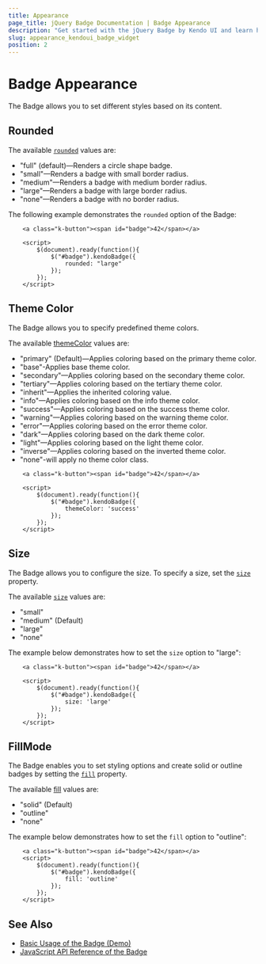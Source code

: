 ```yaml
---
title: Appearance
page_title: jQuery Badge Documentation | Badge Appearance
description: "Get started with the jQuery Badge by Kendo UI and learn how to customize the appearance of the widget."
slug: appearance_kendoui_badge_widget
position: 2
---
```


# Badge Appearance

The Badge allows you to set different styles based on its content.

## Rounded

The available [`rounded`](/api/javascript/ui/badge/configuration/rounded) values are:

- "full" (default)—Renders a circle shape badge.
- "small"—Renders a badge with small border radius.
- "medium"—Renders a badge with medium border radius.
- "large"—Renders a badge with large border radius.
- "none"—Renders a badge with no border radius.

The following example demonstrates the `rounded` option of the Badge:

```dojo
    <a class="k-button"><span id="badge">42</span></a>

    <script>
        $(document).ready(function(){
            $("#badge").kendoBadge({
                rounded: "large"
            });
        });
    </script>
```

## Theme Color

The Badge allows you to specify predefined theme colors.

The available [themeColor](/api/javascript/ui/badge/configuration/themeColor) values are:

- "primary" (Default)—Applies coloring based on the primary theme color.
- "base"-Applies base theme color.
- "secondary"—Applies coloring based on the secondary theme color.
- "tertiary"—Applies coloring based on the tertiary theme color.
- "inherit"—Applies the inherited coloring value.
- "info"—Applies coloring based on the info theme color.
- "success"—Applies coloring based on the success theme color.
- "warning"—Applies coloring based on the warning theme color.
- "error"—Applies coloring based on the error theme color.
- "dark"—Applies coloring based on the dark theme color.
- "light"—Applies coloring based on the light theme color.
- "inverse"—Applies coloring based on the inverted theme color.
- "none"-will apply no theme color class.

```dojo
    <a class="k-button"><span id="badge">42</span></a>

    <script>
        $(document).ready(function(){
            $("#badge").kendoBadge({
                themeColor: 'success'
            });
        });
    </script>
```

## Size

The Badge allows you to configure the size. To specify a size, set the [`size`](/api/javascript/ui/badge/configuration/size) property.

The available [`size`](/api/javascript/ui/badge/configuration/size) values are:

- "small"
- "medium" (Default)
- "large"
- "none"

The example below demonstrates how to set the `size` option to "large":

```dojo
    <a class="k-button"><span id="badge">42</span></a>

    <script>
        $(document).ready(function(){
            $("#badge").kendoBadge({
                size: 'large'
            });
        });
    </script>
```

## FillMode

The Badge enables you to set styling options and create solid or outline badges by setting the [`fill`](/api/javascript/ui/badge/configuration/fill) property.

The available [fill](/api/javascript/ui/badge/configuration/fill) values are:

- "solid" (Default)
- "outline"
- "none"

The example below demonstrates how to set the `fill` option to "outline":

```dojo
    <a class="k-button"><span id="badge">42</span></a>
    <script>
        $(document).ready(function(){
            $("#badge").kendoBadge({
                fill: 'outline'
            });
        });
    </script>
```

## See Also

* [Basic Usage of the Badge (Demo)](https://demos.telerik.com/kendo-ui/badge/index)
* [JavaScript API Reference of the Badge](/api/javascript/ui/badge)

